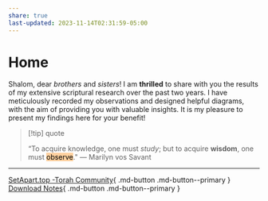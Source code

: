 ```yaml
---
share: true
last-updated: 2023-11-14T02:31:59-05:00
---
```



# Home

Shalom, dear *brothers* and *sisters*! I am **thrilled** to share with you the results of my extensive scriptural research over the past two years. I have meticulously recorded my observations and designed helpful diagrams, with the aim of providing you with valuable insights. It is my pleasure to present my findings here for your benefit!


> [!tip] quote
> 
>“To acquire knowledge, one must *study*; but to acquire **wisdom**, one must <mark style="background: #FFB86CA6;">observe</mark>." ― Marilyn vos Savant

--- 

[SetApart.top -Torah Community](https://setapart.top){ .md-button .md-button--primary }
[Download Notes](https://github.com/dahliyah/dahliyah.github.io/tree/master/docs){ .md-button .md-button--primary }